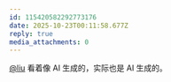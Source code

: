 ```yaml
---
id: 115420582292773176
date: 2025-10-23T00:11:58.677Z
reply: true
media_attachments: 0
---
```


<p><span class="h-card" translate="no"><a href="https://l22.org/@liu" class="u-url mention" rel="nofollow noopener" target="_blank">@<span>liu</span></a></span> 看着像 AI 生成的，实际也是 AI 生成的。</p>
